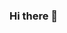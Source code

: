 ### Hi there 👋

<!--
**rahulkonda96/rahulkonda96** is a ✨ _special_ ✨ repository because its `README.md` (this file) appears on your GitHub profile.

Here are some ideas to get you started:

- 🔭 I’m currently working on Visual Studio Code
- 🌱 I’m currently learning Markdown Language and how to use GitHub
- 👯 I’m looking to collaborate on working in projects
- 🤔 I’m looking for help with HTML
- 💬 Ask me about Myself
- 📫 How to reach me: kondarahul1996@gmail.com
- 😄 Pronouns: konda, bunny
- ⚡ Fun fact: I'm a foodie
-->
